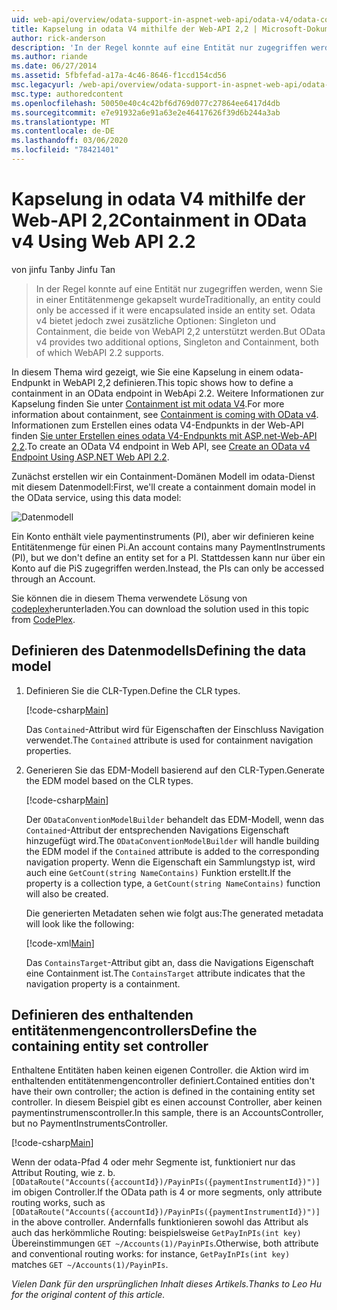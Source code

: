 ```yaml
---
uid: web-api/overview/odata-support-in-aspnet-web-api/odata-v4/odata-containment-in-web-api-22
title: Kapselung in odata V4 mithilfe der Web-API 2,2 | Microsoft-Dokumentation
author: rick-anderson
description: 'In der Regel konnte auf eine Entität nur zugegriffen werden, wenn Sie in einer Entitätenmenge gekapselt wurde Odata v4 bietet jedoch zwei zusätzliche Optionen: Singleton und con...'
ms.author: riande
ms.date: 06/27/2014
ms.assetid: 5fbfefad-a17a-4c46-8646-f1ccd154cd56
msc.legacyurl: /web-api/overview/odata-support-in-aspnet-web-api/odata-v4/odata-containment-in-web-api-22
msc.type: authoredcontent
ms.openlocfilehash: 50050e40c4c42bf6d769d077c27864ee6417d4db
ms.sourcegitcommit: e7e91932a6e91a63e2e46417626f39d6b244a3ab
ms.translationtype: MT
ms.contentlocale: de-DE
ms.lasthandoff: 03/06/2020
ms.locfileid: "78421401"
---
```

# <a name="containment-in-odata-v4-using-web-api-22"></a><span data-ttu-id="d9967-104">Kapselung in odata V4 mithilfe der Web-API 2,2</span><span class="sxs-lookup"><span data-stu-id="d9967-104">Containment in OData v4 Using Web API 2.2</span></span>

<span data-ttu-id="d9967-105">von jinfu Tan</span><span class="sxs-lookup"><span data-stu-id="d9967-105">by Jinfu Tan</span></span>

> <span data-ttu-id="d9967-106">In der Regel konnte auf eine Entität nur zugegriffen werden, wenn Sie in einer Entitätenmenge gekapselt wurde</span><span class="sxs-lookup"><span data-stu-id="d9967-106">Traditionally, an entity could only be accessed if it were encapsulated inside an entity set.</span></span> <span data-ttu-id="d9967-107">Odata v4 bietet jedoch zwei zusätzliche Optionen: Singleton und Containment, die beide von WebAPI 2,2 unterstützt werden.</span><span class="sxs-lookup"><span data-stu-id="d9967-107">But OData v4 provides two additional options, Singleton and Containment, both of which WebAPI 2.2 supports.</span></span>

<span data-ttu-id="d9967-108">In diesem Thema wird gezeigt, wie Sie eine Kapselung in einem odata-Endpunkt in WebAPI 2,2 definieren.</span><span class="sxs-lookup"><span data-stu-id="d9967-108">This topic shows how to define a containment in an OData endpoint in WebApi 2.2.</span></span> <span data-ttu-id="d9967-109">Weitere Informationen zur Kapselung finden Sie unter [Containment ist mit odata V4](https://blogs.msdn.com/b/odatateam/archive/2014/03/13/containment-is-coming-with-odata-v4.aspx).</span><span class="sxs-lookup"><span data-stu-id="d9967-109">For more information about containment, see [Containment is coming with OData v4](https://blogs.msdn.com/b/odatateam/archive/2014/03/13/containment-is-coming-with-odata-v4.aspx).</span></span> <span data-ttu-id="d9967-110">Informationen zum Erstellen eines odata V4-Endpunkts in der Web-API finden [Sie unter Erstellen eines odata V4-Endpunkts mit ASP.net-Web-API 2,2](create-an-odata-v4-endpoint.md).</span><span class="sxs-lookup"><span data-stu-id="d9967-110">To create an OData V4 endpoint in Web API, see [Create an OData v4 Endpoint Using ASP.NET Web API 2.2](create-an-odata-v4-endpoint.md).</span></span>

<span data-ttu-id="d9967-111">Zunächst erstellen wir ein Containment-Domänen Modell im odata-Dienst mit diesem Datenmodell:</span><span class="sxs-lookup"><span data-stu-id="d9967-111">First, we'll create a containment domain model in the OData service, using this data model:</span></span>

![Datenmodell](odata-containment-in-web-api-22/_static/image1.png)

<span data-ttu-id="d9967-113">Ein Konto enthält viele paymentinstruments (PI), aber wir definieren keine Entitätenmenge für einen Pi.</span><span class="sxs-lookup"><span data-stu-id="d9967-113">An account contains many PaymentInstruments (PI), but we don't define an entity set for a PI.</span></span> <span data-ttu-id="d9967-114">Stattdessen kann nur über ein Konto auf die PiS zugegriffen werden.</span><span class="sxs-lookup"><span data-stu-id="d9967-114">Instead, the PIs can only be accessed through an Account.</span></span>

<span data-ttu-id="d9967-115">Sie können die in diesem Thema verwendete Lösung von [codeplex](https://aspnet.codeplex.com/SourceControl/latest#Samples/WebApi/OData/v4/ODataContainmentSample/)herunterladen.</span><span class="sxs-lookup"><span data-stu-id="d9967-115">You can download the solution used in this topic from [CodePlex](https://aspnet.codeplex.com/SourceControl/latest#Samples/WebApi/OData/v4/ODataContainmentSample/).</span></span>

## <a name="defining-the-data-model"></a><span data-ttu-id="d9967-116">Definieren des Datenmodells</span><span class="sxs-lookup"><span data-stu-id="d9967-116">Defining the data model</span></span>

1. <span data-ttu-id="d9967-117">Definieren Sie die CLR-Typen.</span><span class="sxs-lookup"><span data-stu-id="d9967-117">Define the CLR types.</span></span>

    [!code-csharp[Main](odata-containment-in-web-api-22/samples/sample1.cs)]

    <span data-ttu-id="d9967-118">Das `Contained`-Attribut wird für Eigenschaften der Einschluss Navigation verwendet.</span><span class="sxs-lookup"><span data-stu-id="d9967-118">The `Contained` attribute is used for containment navigation properties.</span></span>
2. <span data-ttu-id="d9967-119">Generieren Sie das EDM-Modell basierend auf den CLR-Typen.</span><span class="sxs-lookup"><span data-stu-id="d9967-119">Generate the EDM model based on the CLR types.</span></span>

    [!code-csharp[Main](odata-containment-in-web-api-22/samples/sample2.cs)]

    <span data-ttu-id="d9967-120">Der `ODataConventionModelBuilder` behandelt das EDM-Modell, wenn das `Contained`-Attribut der entsprechenden Navigations Eigenschaft hinzugefügt wird.</span><span class="sxs-lookup"><span data-stu-id="d9967-120">The `ODataConventionModelBuilder` will handle building the EDM model if the `Contained` attribute is added to the corresponding navigation property.</span></span> <span data-ttu-id="d9967-121">Wenn die Eigenschaft ein Sammlungstyp ist, wird auch eine `GetCount(string NameContains)` Funktion erstellt.</span><span class="sxs-lookup"><span data-stu-id="d9967-121">If the property is a collection type, a `GetCount(string NameContains)` function will also be created.</span></span>

    <span data-ttu-id="d9967-122">Die generierten Metadaten sehen wie folgt aus:</span><span class="sxs-lookup"><span data-stu-id="d9967-122">The generated metadata will look like the following:</span></span>

    [!code-xml[Main](odata-containment-in-web-api-22/samples/sample3.xml?highlight=10)]

    <span data-ttu-id="d9967-123">Das `ContainsTarget`-Attribut gibt an, dass die Navigations Eigenschaft eine Containment ist.</span><span class="sxs-lookup"><span data-stu-id="d9967-123">The `ContainsTarget` attribute indicates that the navigation property is a containment.</span></span>

## <a name="define-the-containing-entity-set-controller"></a><span data-ttu-id="d9967-124">Definieren des enthaltenden entitätenmengencontrollers</span><span class="sxs-lookup"><span data-stu-id="d9967-124">Define the containing entity set controller</span></span>

<span data-ttu-id="d9967-125">Enthaltene Entitäten haben keinen eigenen Controller. die Aktion wird im enthaltenden entitätenmengencontroller definiert.</span><span class="sxs-lookup"><span data-stu-id="d9967-125">Contained entities don't have their own controller; the action is defined in the containing entity set controller.</span></span> <span data-ttu-id="d9967-126">In diesem Beispiel gibt es einen accounst Controller, aber keinen paymentinstrumenscontroller.</span><span class="sxs-lookup"><span data-stu-id="d9967-126">In this sample, there is an AccountsController, but no PaymentInstrumentsController.</span></span>

[!code-csharp[Main](odata-containment-in-web-api-22/samples/sample4.cs)]

<span data-ttu-id="d9967-127">Wenn der odata-Pfad 4 oder mehr Segmente ist, funktioniert nur das Attribut Routing, wie z. b. `[ODataRoute("Accounts({accountId})/PayinPIs({paymentInstrumentId})")]` im obigen Controller.</span><span class="sxs-lookup"><span data-stu-id="d9967-127">If the OData path is 4 or more segments, only attribute routing works, such as `[ODataRoute("Accounts({accountId})/PayinPIs({paymentInstrumentId})")]` in the above controller.</span></span> <span data-ttu-id="d9967-128">Andernfalls funktionieren sowohl das Attribut als auch das herkömmliche Routing: beispielsweise `GetPayInPIs(int key)` Übereinstimmungen `GET ~/Accounts(1)/PayinPIs`.</span><span class="sxs-lookup"><span data-stu-id="d9967-128">Otherwise, both attribute and conventional routing works: for instance, `GetPayInPIs(int key)` matches `GET ~/Accounts(1)/PayinPIs`.</span></span>

<span data-ttu-id="d9967-129">*Vielen Dank für den ursprünglichen Inhalt dieses Artikels.*</span><span class="sxs-lookup"><span data-stu-id="d9967-129">*Thanks to Leo Hu for the original content of this article.*</span></span>

